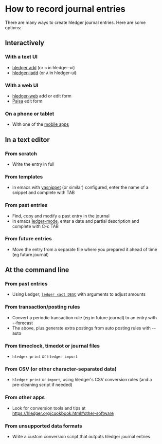 # How to record journal entries

<div class=pagetoc>

<!-- toc -->
</div>

There are many ways to create hledger journal entries.
Here are some options:

## Interactively

### With a text UI

- [hledger add](hledger.md#add) (or `a` in hledger-ui)
- [hledger-iadd](https://hackage.haskell.org/package/hledger-iadd) (or `A` in hledger-ui)

### With a web UI

- [hledger-web](https://hledger.org/hledger-web.html) add or edit form
- [Paisa](https://paisa.fyi) edit form

### On a phone or tablet

- With one of the [mobile apps](mobile.md)

## In a text editor

### From scratch
- Write the entry in full

### From templates
- In emacs with [yasnippet](https://www.emacswiki.org/emacs/Yasnippet) (or similar) configured, enter the name of a snippet and complete with TAB

### From past entries
- Find, copy and modify a past entry in the journal
- In emacs [ledger-mode](https://ledger-cli.org/doc/ledger-mode.html), enter a date and partial description and complete with C-c TAB

### From future entries
- Move the entry from a separate file where you prepared it ahead of time (eg future.journal) 

## At the command line

### From past entries
- Using Ledger, [`ledger xact DESC`](https://ledger-cli.org/doc/ledger3.html#xact) with arguments to adjust amounts

### From transaction/posting rules
- Convert a periodic transaction rule (eg in future.journal) to an entry with --forecast
- The above, plus generate extra postings from auto posting rules with --auto

### From timeclock, timedot or journal files
- `hledger print` or `hledger import`

### From CSV (or other character-separated data)
- `hledger print` or `import`, using hledger's CSV conversion rules (and a pre-cleaning script if needed)

### From other apps
- Look for conversion tools and tips at <https://hledger.org/cookbook.html#other-software>

### From unsupported data formats
- Write a custom conversion script that outputs hledger journal entries
